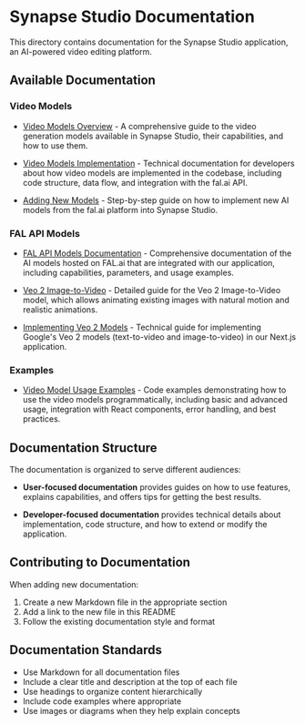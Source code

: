 # Synapse Studio Documentation

This directory contains documentation for the Synapse Studio application, an AI-powered video editing platform.

## Available Documentation

### Video Models

- [Video Models Overview](./video-models.md) - A comprehensive guide to the video generation models available in Synapse Studio, their capabilities, and how to use them.

- [Video Models Implementation](./video-models-implementation.md) - Technical documentation for developers about how video models are implemented in the codebase, including code structure, data flow, and integration with the fal.ai API.

- [Adding New Models](./adding-new-models.md) - Step-by-step guide on how to implement new AI models from the fal.ai platform into Synapse Studio.

### FAL API Models

- [FAL API Models Documentation](./fal-api-models.md) - Comprehensive documentation of the AI models hosted on FAL.ai that are integrated with our application, including capabilities, parameters, and usage examples.

- [Veo 2 Image-to-Video](./veo2-image-to-video.md) - Detailed guide for the Veo 2 Image-to-Video model, which allows animating existing images with natural motion and realistic animations.

- [Implementing Veo 2 Models](./implementing-veo2-models.md) - Technical guide for implementing Google's Veo 2 models (text-to-video and image-to-video) in our Next.js application.

### Examples

- [Video Model Usage Examples](./examples/video-model-usage.md) - Code examples demonstrating how to use the video models programmatically, including basic and advanced usage, integration with React components, error handling, and best practices.

## Documentation Structure

The documentation is organized to serve different audiences:

- **User-focused documentation** provides guides on how to use features, explains capabilities, and offers tips for getting the best results.

- **Developer-focused documentation** provides technical details about implementation, code structure, and how to extend or modify the application.

## Contributing to Documentation

When adding new documentation:

1. Create a new Markdown file in the appropriate section
2. Add a link to the new file in this README
3. Follow the existing documentation style and format

## Documentation Standards

- Use Markdown for all documentation files
- Include a clear title and description at the top of each file
- Use headings to organize content hierarchically
- Include code examples where appropriate
- Use images or diagrams when they help explain concepts
